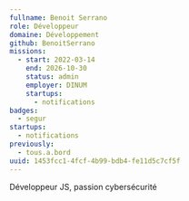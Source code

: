 ```yaml
---
fullname: Benoit Serrano
role: Développeur
domaine: Développement
github: BenoitSerrano
missions:
  - start: 2022-03-14
    end: 2026-10-30
    status: admin
    employer: DINUM
    startups:
      - notifications
badges:
  - segur
startups:
  - notifications
previously:
  - tous.a.bord
uuid: 1453fcc1-4fcf-4b99-bdb4-fe11d5c7cf5f
---
```

Développeur JS, passion cybersécurité